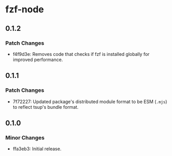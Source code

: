 # fzf-node

## 0.1.2

### Patch Changes

- f4f9d3e: Removes code that checks if fzf is installed globally for improved performance.

## 0.1.1

### Patch Changes

- 7f72227: Updated package's distributed module format to be ESM (`.mjs`) to reflect tsup's bundle format.

## 0.1.0

### Minor Changes

- ffa3eb3: Initial release.
